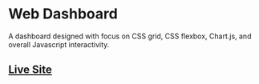 # Web Dashboard

A dashboard designed with focus on CSS grid, CSS flexbox, Chart.js, and overall Javascript interactivity.

## [Live Site](http://www.shaunvanardenne.ca/web-dashboard)
